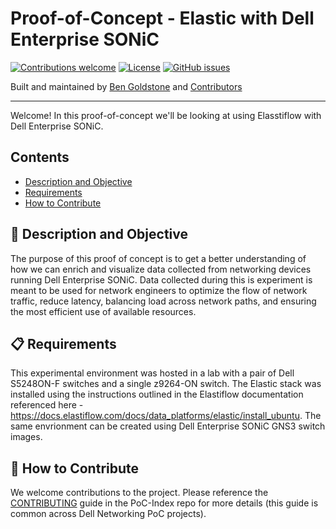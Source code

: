 # Proof-of-Concept - Elastic with Dell Enterprise SONiC


[![Contributions welcome](https://img.shields.io/badge/contributions-welcome-orange.svg)](#-how-to-contribute)
[![License](https://img.shields.io/badge/license-MIT-blue.svg)](https://github.com/Dell-Networking/PoC-SONiC-template/blob/main/LICENSE.md)
[![GitHub issues](https://img.shields.io/github/issues/Dell-Networking/PoC-SONiC-template)](https://github.com/Dell-Networking/PoC-SONiC-template/issues)

Built and maintained by [Ben Goldstone](https://github.com/benjamingoldstone/) and [Contributors](https://github.com/Dell-Networking/PoC-SONiC-template/graphs/contributors)

------------------

Welcome! In this proof-of-concept we'll be looking at using Elasstiflow with Dell Enterprise SONiC.

## Contents

- [Description and Objective](#-description-and-objective)
- [Requirements](#-requirements)
- [How to Contribute](#-how-to-contribute)


## 🚀 Description and Objective

The purpose of this proof of concept is to get a better understanding of how we can enrich and visualize data collected from networking devices running Dell Enterprise SONiC. Data collected during this is experiment is meant to be used for network engineers to optimize the flow of network traffic, reduce latency, balancing load across network paths, and ensuring the most efficient use of available resources.

## 📋 Requirements

This experimental environment was hosted in a lab with a pair of Dell S5248ON-F switches and a single z9264-ON switch. The Elastic stack was installed using the instructions outlined in the Elastiflow documentation referenced here - https://docs.elastiflow.com/docs/data_platforms/elastic/install_ubuntu. The same envrionment can be created using Dell Enterprise SONiC GNS3 switch images.  


## 👏 How to Contribute

We welcome contributions to the project. Please reference the [CONTRIBUTING](https://github.com/Dell-Networking/PoC-Index/blob/main/CONTRIBUTING.md) guide in the PoC-Index repo for more details (this guide is common across Dell Networking PoC projects).



